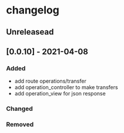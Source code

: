 # changelog

## Unreleasead

## [0.0.10] - 2021-04-08
### Added

- add route operations/transfer
- add operation_controller to make transfers
- add operation_view for json response

### Changed


### Removed